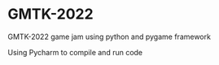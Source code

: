 # GMTK-2022
GMTK-2022 game jam using python and pygame framework

Using Pycharm to compile and run code
